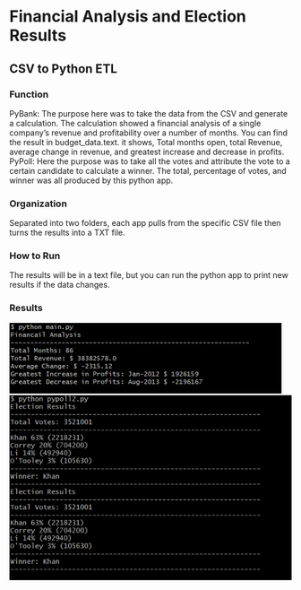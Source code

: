 # Financial Analysis and Election Results
## CSV to Python ETL
### Function
PyBank: The purpose here was to take the data from the CSV and generate a calculation. The calculation showed a financial analysis of a single company’s revenue and profitability over a number of months. You can find the result in budget_data.text. it shows, Total months open, total Revenue, average change in revenue, and greatest increase and decrease in profits. 
PyPoll: Here the purpose was to take all the votes and attribute the vote to a certain candidate to calculate a winner. The total, percentage of votes, and winner was all produced by this python app. 
### Organization
Separated into two folders, each app pulls from the specific CSV file then turns the results into a TXT file. 
### How to Run
The results will be in a text file, but you can run the python app to print new results if the data changes. 
### Results
![images](https://github.com/mitchklee35/Financial-Analysis-and-Election-Results/blob/master/images/financial.PNG)<br/>
![images](https://github.com/mitchklee35/Financial-Analysis-and-Election-Results/blob/master/images/poll.PNG)<br/>
